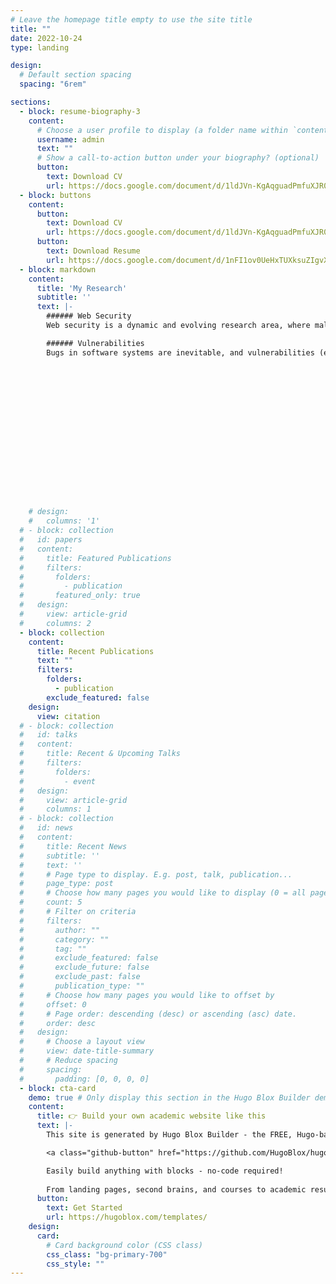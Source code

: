 ```yaml
---
# Leave the homepage title empty to use the site title
title: ""
date: 2022-10-24
type: landing

design:
  # Default section spacing
  spacing: "6rem"

sections:
  - block: resume-biography-3
    content:
      # Choose a user profile to display (a folder name within `content/authors/`)
      username: admin
      text: ""
      # Show a call-to-action button under your biography? (optional)
      button:
        text: Download CV
        url: https://docs.google.com/document/d/1ldJVn-KgAqguadPmfuXJR01J-toKCi7RZkMcUIMEeXQ/edit?usp=sharing
  - block: buttons
    content: 
      button:
        text: Download CV
        url: https://docs.google.com/document/d/1ldJVn-KgAqguadPmfuXJR01J-toKCi7RZkMcUIMEeXQ/edit?usp=sharing 
      button:  
        text: Download Resume
        url: https://docs.google.com/document/d/1nFI1ov0UeHxTUXksuZIgvXToLbcZqXzx/edit?usp=sharing&ouid=117630638173681529061&rtpof=true&sd=true
  - block: markdown
    content:
      title: 'My Research'
      subtitle: ''
      text: |-
        ###### Web Security
        Web security is a dynamic and evolving research area, where malicious actors continuously develop new methods to extract or exchange undesirable information from  clients, while detectors strive to identify such activities. This constant struggle represents an arms race. Reliable detection mechanisms benefit from the development of creative client-side tools that gather contextual information about web requests to identify undesirable information exchanges. My research projects, vWitness and Duumviri, exemplify this approach by using contextual data to detect and block undesirable activities. For instance, vWitness leverages user-provided inputs extracted from a series of screenshots leading to the generation of a request to uncover user-impersonating requests, while Duumviri the consequential effect of blocking a request to identify trackers. However, these are just the beginning --- there remains significant potential for further exploration into advanced contextual information, including browser state dynamics, fine-grained user interaction data, and even AI-powered behavioral models, to enhance web security.

        ###### Vulnerabilities
        Bugs in software systems are inevitable, and vulnerabilities (exploitable bugs) can have devastating consequences, such as data breaches, infrastructure failures, and financial losses, when exploited. Detecting, verifying, fixing vulnerabilities and validating their fixes is a resource-intensive process, requiring significant human expertise that is both time-consuming and prone to error. Large Language Models (LLMs) offer promising solutions by enhancing these tasks with human-like decision-making capabilities. For example, LLMs can detect early signs of emerging vulnerabilities (e.g., from social media activity like tweets), aggregate and synthesize information from diverse sources, assess a system's exploitability based on usage patterns, and even propose potential fixes. By integrating LLMs into the software security lifecycle, organizations can accelerate and improve the accuracy of vulnerability management, reducing the window of opportunity for exploitation.














        

       
    # design:
    #   columns: '1'
  # - block: collection
  #   id: papers
  #   content:
  #     title: Featured Publications
  #     filters:
  #       folders:
  #         - publication
  #       featured_only: true
  #   design:
  #     view: article-grid
  #     columns: 2
  - block: collection
    content:
      title: Recent Publications
      text: ""
      filters:
        folders:
          - publication
        exclude_featured: false
    design:
      view: citation
  # - block: collection
  #   id: talks
  #   content:
  #     title: Recent & Upcoming Talks
  #     filters:
  #       folders:
  #         - event
  #   design:
  #     view: article-grid
  #     columns: 1
  # - block: collection
  #   id: news
  #   content:
  #     title: Recent News
  #     subtitle: ''
  #     text: ''
  #     # Page type to display. E.g. post, talk, publication...
  #     page_type: post
  #     # Choose how many pages you would like to display (0 = all pages)
  #     count: 5
  #     # Filter on criteria
  #     filters:
  #       author: ""
  #       category: ""
  #       tag: ""
  #       exclude_featured: false
  #       exclude_future: false
  #       exclude_past: false
  #       publication_type: ""
  #     # Choose how many pages you would like to offset by
  #     offset: 0
  #     # Page order: descending (desc) or ascending (asc) date.
  #     order: desc
  #   design:
  #     # Choose a layout view
  #     view: date-title-summary
  #     # Reduce spacing
  #     spacing:
  #       padding: [0, 0, 0, 0]
  - block: cta-card
    demo: true # Only display this section in the Hugo Blox Builder demo site
    content:
      title: 👉 Build your own academic website like this
      text: |-
        This site is generated by Hugo Blox Builder - the FREE, Hugo-based open source website builder trusted by 250,000+ academics like you.

        <a class="github-button" href="https://github.com/HugoBlox/hugo-blox-builder" data-color-scheme="no-preference: light; light: light; dark: dark;" data-icon="octicon-star" data-size="large" data-show-count="true" aria-label="Star HugoBlox/hugo-blox-builder on GitHub">Star</a>

        Easily build anything with blocks - no-code required!
        
        From landing pages, second brains, and courses to academic resumés, conferences, and tech blogs.
      button:
        text: Get Started
        url: https://hugoblox.com/templates/
    design:
      card:
        # Card background color (CSS class)
        css_class: "bg-primary-700"
        css_style: ""
---
```

